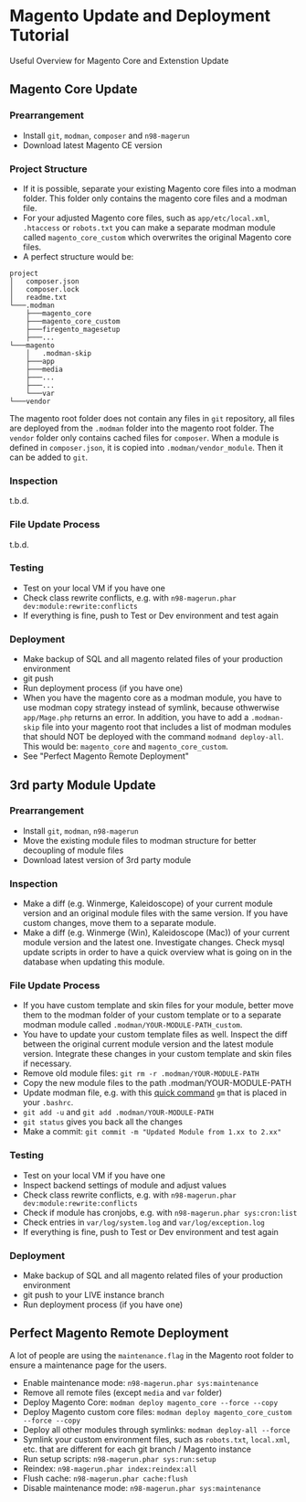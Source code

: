 # Magento Update and Deployment Tutorial
Useful Overview for Magento Core and Extenstion Update

## Magento Core Update
### Prearrangement
* Install `git`, `modman`, `composer` and `n98-magerun`
* Download latest Magento CE version

### Project Structure
* If it is possible, separate your existing Magento core files into a modman folder. This folder only contains the magento core files and a modman file.
* For your adjusted Magento core files, such as `app/etc/local.xml`, `.htaccess` or `robots.txt` you can make a separate modman module called `magento_core_custom` which overwrites the original Magento core files.
* A perfect structure would be:
```
project
│   composer.json
│   composer.lock  
│   readme.txt
└───.modman
    ├───magento_core
    ├───magento_core_custom
    ├───firegento_magesetup
    ├───...
└───magento
    │   .modman-skip
    ├───app
    ├───media
    ├───...
    ├───...
    └───var
└───vendor    
```
The magento root folder does not contain any files in `git` repository, all files are deployed from the `.modman` folder into the magento root folder. The `vendor` folder only contains cached files for `composer`. When a module is defined in `composer.json`, it is copied into `.modman/vendor_module`. Then it can be added to `git`.

### Inspection
t.b.d.

### File Update Process
t.b.d.

### Testing
* Test on your local VM if you have one
* Check class rewrite conflicts, e.g. with `n98-magerun.phar dev:module:rewrite:conflicts`
* If everything is fine, push to Test or Dev environment and test again

### Deployment
* Make backup of SQL and all magento related files of your production environment
* git push
* Run deployment process (if you have one)
* When you have the magento core as a modman module, you have to use modman copy strategy instead of symlink, because othwerwise `app/Mage.php` returns an error. In addition, you have to add a `.modman-skip` file into your magento root that includes a list of modman modules that should NOT be deployed with the command `modmand deploy-all`. This would be: `magento_core` and `magento_core_custom`.
* See "Perfect Magento Remote Deployment"

## 3rd party Module Update
### Prearrangement
* Install `git`, `modman`, `n98-magerun`
* Move the existing module files to modman structure for better decoupling of module files
* Download latest version of 3rd party module

### Inspection
* Make a diff (e.g. Winmerge, Kaleidoscope) of your current module version and an original module files with the same version. If you have custom changes, move them to a separate module.
* Make a diff (e.g. Winmerge (Win), Kaleidoscope (Mac)) of your current module version and the latest one. Investigate changes. Check mysql update scripts in order to have a quick overview what is going on in the database when updating this module.


### File Update Process
* If you have custom template and skin files for your module, better move them to the modman folder of your custom template or to a separate modman module called `.modman/YOUR-MODULE-PATH_custom`.
* You have to update your custom template files as well. Inspect the diff between the original current module version and the latest module version. Integrate these changes in your custom template and skin files if necessary.
* Remove old module files: `git rm -r .modman/YOUR-MODULE-PATH`
* Copy the new module files to the path .modman/YOUR-MODULE-PATH
* Update modman file, e.g. with this [quick command](https://gist.github.com/jhoelzl/08d0c7f4edeece4584bf) `gm` that is placed in your `.bashrc`.
* `git add -u` and `git add .modman/YOUR-MODULE-PATH`
* `git status` gives you back all the changes
* Make a commit: `git commit -m "Updated Module from 1.xx to 2.xx"`

### Testing
* Test on your local VM if you have one
* Inspect backend settings of module and adjust values
* Check class rewrite conflicts, e.g. with `n98-magerun.phar dev:module:rewrite:conflicts`
* Check if module has cronjobs, e.g. with `n98-magerun.phar sys:cron:list`
* Check entries in `var/log/system.log` and `var/log/exception.log`
* If everything is fine, push to Test or Dev environment and test again

### Deployment
* Make backup of SQL and all magento related files of your production environment
* git push to your LIVE instance branch
* Run deployment process (if you have one)

## Perfect Magento Remote Deployment
A lot of people are using the `maintenance.flag` in the Magento root folder to ensure a maintenance page for the users.

* Enable maintenance mode: `n98-magerun.phar sys:maintenance`
* Remove all remote files (except `media` and `var` folder)
* Deploy Magento Core: `modman deploy magento_core --force --copy`
* Deploy Magento custom core files:  `modman deploy magento_core_custom --force --copy`
* Deploy all other modules through symlinks: `modman deploy-all --force`
* Symlink your custom environment files, such as `robots.txt`, `local.xml`, etc. that are different for each git branch / Magento instance
* Run setup scripts: `n98-magerun.phar sys:run:setup`
* Reindex: `n98-magerun.phar index:reindex:all`
* Flush cache: `n98-magerun.phar cache:flush`
* Disable maintenance mode: `n98-magerun.phar sys:maintenance`
